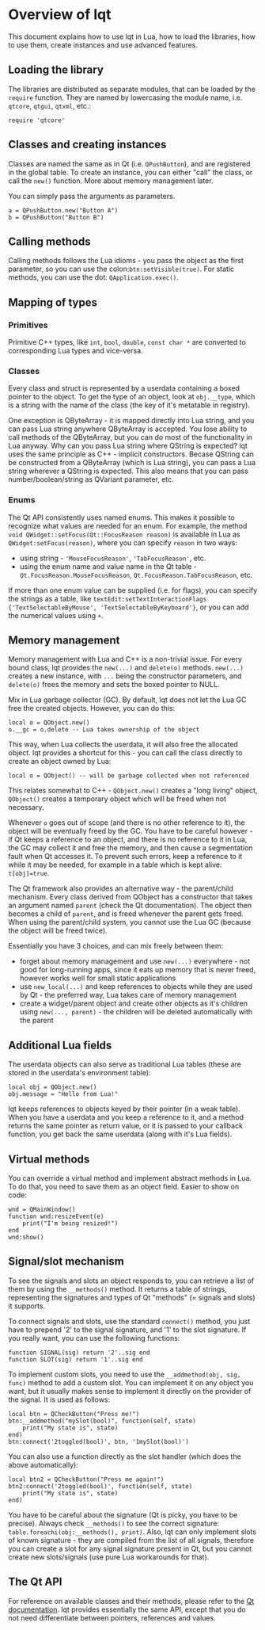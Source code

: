 Overview of lqt
===============

This document explains how to use lqt in Lua, how to load the libraries, how to use them, create instances and use advanced features.

Loading the library
-------------------

The libraries are distributed as separate modules, that can be loaded by the `require` function. They are named by lowercasing the module name, i.e. `qtcore`, `qtgui`, `qtxml`, etc.:

    require 'qtcore'

Classes and creating instances
------------------------------

Classes are named the same as in Qt (i.e. `QPushButton`), and are registered in the global table. To create an instance, you can either "call" the class, or call the `new()` function. More about memory management later.

You can simply pass the arguments as parameters.

    a = QPushButton.new("Button A")
    b = QPushButton("Button B")

Calling methods
---------------

Calling methods follows the Lua idioms - you pass the object as the first parameter, so you can use the colon:`btn:setVisible(true)`. For static methods, you can use the dot: `QApplication.exec()`.

Mapping of types
----------------

### Primitives

Primitive C++ types, like `int`, `bool`, `double`, `const char *` are converted to corresponding Lua types and vice-versa.

### Classes

Every class and struct is represented by a userdata containing a boxed pointer to the object. To get the type of an object, look at `obj.__type`, which is a string with the name of the class (the key of it's metatable in registry).

One exception is QByteArray - it is mapped directly into Lua string, and you can pass Lua string anywhere QByteArray is accepted. You lose ability to call methods of the QByteArray, but you can do most of the functionality in Lua anyway. Why can you pass Lua string where QString is expected? lqt uses the same principle as C++ - implicit constructors. Becase QString can be constructed from a QByteArray (which is Lua string), you can pass a Lua string wherever a QString is expected. This also means that you can pass number/boolean/string as QVariant parameter, etc.

### Enums

The Qt API consistently uses named enums. This makes it possible to recognize what values are needed for an enum. For example, the method `void QWidget::setFocus(Qt::FocusReason reason)` is available in Lua as `QWidget:setFocus(reason)`, where you can specify `reason` in two ways:

* using string - `'MouseFocusReason'`, `'TabFocusReason'`, etc.
* using the enum name and value name in the Qt table - `Qt.FocusReason.MouseFocusReason`, `Qt.FocusReason.TabFocusReason`, etc.

If more than one enum value can be supplied (i.e. for flags), you can specify the strings as a table, like `textEdit:setTextInteractionFlags {'TextSelectableByMouse', 'TextSelectableByKeyboard'}`, or you can add the numerical values using `+`.

Memory management
-----------------

Memory management with Lua and C++ is a non-trivial issue. For every bound class, lqt provides the `new(...)` and `delete(o)` methods. `new(...)` creates a new instance, with `...` being the constructor parameters, and `delete(o)` frees the memory and sets the boxed pointer to NULL.

Mix in Lua garbage collector (GC). By default, lqt does not let the Lua GC free the created objects. However, you can do this:

    local o = QObject.new()
    o.__gc = o.delete -- Lua takes ownership of the object

This way, when Lua collects the userdata, it will also free the allocated object. lqt provides a shortcut for this - you can call the class directly to create an object owned by Lua:

    local o = QObject() -- will be garbage collected when not referenced

This relates somewhat to C++ - `QObject.new()` creates a "long living" object, `QObject()` creates a temporary object which will be freed when not necessary.

Whenever `o` goes out of scope (and there is no other reference to it), the object will be eventually freed by the GC. You have to be careful however - if Qt keeps a reference to an object, and there is no reference to it in Lua, the GC may collect it and free the memory, and then cause a segmentation fault when Qt accesses it. To prevent such errors, keep a reference to it while it may be needed, for example in a table which is kept alive: `t[obj]=true`.

The Qt framework also provides an alternative way - the parent/child mechanism. Every class derived from QObject has a constructor that takes an argument named `parent` (check the Qt documentation). The object then becomes a child of `parent`, and is freed whenever the parent gets freed. When using the parent/child system, you cannot use the Lua GC (because the object will be freed twice).

Essentially you have 3 choices, and can mix freely between them:

* forget about memory management and use `new(...)` everywhere - not good for long-running apps, since it eats up memory that is never freed, however works well for small static applications
* use `new_local(...)` and keep references to objects while they are used by Qt - the preferred way, Lua takes care of memory management
* create a widget/parent object and create other objects as it's children using `new(..., parent)` - the children will be deleted automatically with the parent

Additional Lua fields
-----------------

The userdata objects can also serve as traditional Lua tables (these are stored in the userdata's environment table):

    local obj = QObject.new()
    obj.message = "Hello from Lua!"

lqt keeps references to objects keyed by their pointer (in a weak table). When you have a userdata and you keep a reference to it, and a method returns the same pointer as return value, or it is passed to your callback function, you get back the same userdata (along with it's Lua fields).

Virtual methods
---------------

You can override a virtual method and implement abstract methods in Lua. To do that, you need to save them as an object field. Easier to show on code:

    wnd = QMainWindow()
    function wnd:resizeEvent(e)
        print("I'm being resized!")
    end
    wnd:show()

Signal/slot mechanism
---------------------

To see the signals and slots an object responds to, you can retrieve a list of them by using the `__methods()` method. It returns a table of strings, representing the signatures and types of Qt "methods" (= signals and slots) it supports.

To connect signals and slots, use the standard `connect()` method, you just have to prepend '2' to the signal signature, and '1' to the slot signature. If you really want, you can use the following functions:

    function SIGNAL(sig) return '2'..sig end
    function SLOT(sig) return '1'..sig end

To implement custom slots, you need to use the `__addmethod(obj, sig, func)` method to add a custom slot. You can implement it on any object you want, but it usually makes sense to implement it directly on the provider of the signal. It is used as follows:

    local btn = QCheckButton("Press me!")
    btn:__addmethod("mySlot(bool)", function(self, state)
        print("My state is", state)
    end)
    btn:connect('2toggled(bool)', btn, '1mySlot(bool)')

You can also use a function directly as the slot handler (which does the above automatically):

    local btn2 = QCheckButton("Press me again!")
    btn2:connect('2toggled(bool)', function(self, state)
        print("My state is", state)
    end)

You have to be careful about the signature (Qt is picky, you have to be precise). Always check `__methods()` to see the correct signature: `table.foreachi(obj:__methods(), print)`. Also, lqt can only implement slots of known signature - they are compiled from the list of all signals, therefore you can create a slot for any signal signature present in Qt, but you cannot create new slots/signals (use pure Lua workarounds for that).

The Qt API
------------

For reference on available classes and their methods, please refer to the [Qt documentation](http://doc.qt.nokia.com/). lqt provides essentially the same API, except that you do not need differentiate between pointers, references and values.
